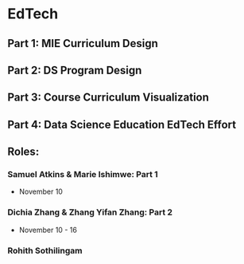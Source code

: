 # EdTech
## Part 1: MIE Curriculum Design

## Part 2: DS Program Design

## Part 3: Course Curriculum Visualization

## Part 4: Data Science Education EdTech Effort

## Roles:
### Samuel Atkins & Marie Ishimwe: Part 1 
- November 10

### Dichia Zhang & Zhang Yifan Zhang: Part 2 
- November 10 - 16

### Rohith Sothilingam
